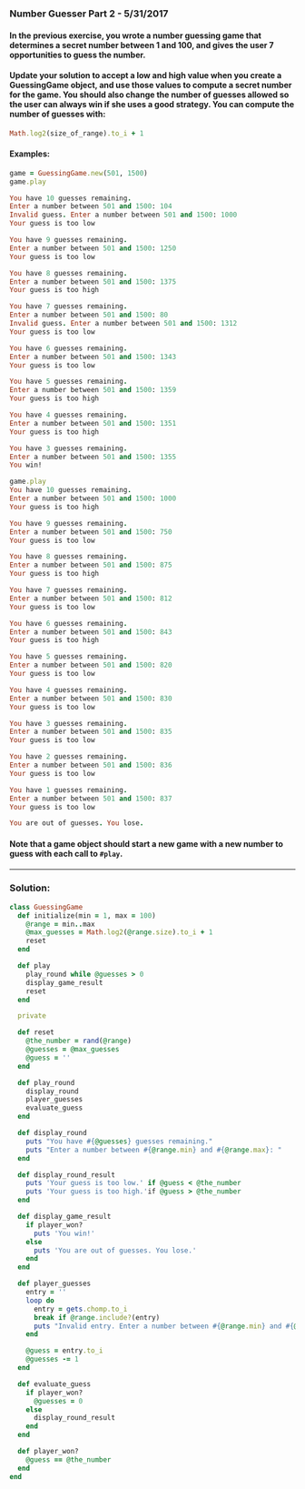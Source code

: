 
[comment]: # (number_guesser_part_2.md)

### Number Guesser Part 2 - 5/31/2017

#### In the previous exercise, you wrote a number guessing game that determines a secret number between 1 and 100, and gives the user 7 opportunities to guess the number.

#### Update your solution to accept a low and high value when you create a GuessingGame object, and use those values to compute a secret number for the game. You should also change the number of guesses allowed so the user can always win if she uses a good strategy. You can compute the number of guesses with:

``` ruby
Math.log2(size_of_range).to_i + 1
```

#### Examples:

``` ruby
game = GuessingGame.new(501, 1500)
game.play

You have 10 guesses remaining.
Enter a number between 501 and 1500: 104
Invalid guess. Enter a number between 501 and 1500: 1000
Your guess is too low

You have 9 guesses remaining.
Enter a number between 501 and 1500: 1250
Your guess is too low

You have 8 guesses remaining.
Enter a number between 501 and 1500: 1375
Your guess is too high

You have 7 guesses remaining.
Enter a number between 501 and 1500: 80
Invalid guess. Enter a number between 501 and 1500: 1312
Your guess is too low

You have 6 guesses remaining.
Enter a number between 501 and 1500: 1343
Your guess is too low

You have 5 guesses remaining.
Enter a number between 501 and 1500: 1359
Your guess is too high

You have 4 guesses remaining.
Enter a number between 501 and 1500: 1351
Your guess is too high

You have 3 guesses remaining.
Enter a number between 501 and 1500: 1355
You win!

game.play
You have 10 guesses remaining.
Enter a number between 501 and 1500: 1000
Your guess is too high

You have 9 guesses remaining.
Enter a number between 501 and 1500: 750
Your guess is too low

You have 8 guesses remaining.
Enter a number between 501 and 1500: 875
Your guess is too high

You have 7 guesses remaining.
Enter a number between 501 and 1500: 812
Your guess is too low

You have 6 guesses remaining.
Enter a number between 501 and 1500: 843
Your guess is too high

You have 5 guesses remaining.
Enter a number between 501 and 1500: 820
Your guess is too low

You have 4 guesses remaining.
Enter a number between 501 and 1500: 830
Your guess is too low

You have 3 guesses remaining.
Enter a number between 501 and 1500: 835
Your guess is too low

You have 2 guesses remaining.
Enter a number between 501 and 1500: 836
Your guess is too low

You have 1 guesses remaining.
Enter a number between 501 and 1500: 837
Your guess is too low

You are out of guesses. You lose.
```

#### Note that a game object should start a new game with a new number to guess with each call to `#play`.

---

### Solution:

``` ruby
class GuessingGame
  def initialize(min = 1, max = 100)
    @range = min..max
    @max_guesses = Math.log2(@range.size).to_i + 1
    reset
  end

  def play
    play_round while @guesses > 0
    display_game_result
    reset
  end

  private

  def reset
    @the_number = rand(@range)
    @guesses = @max_guesses
    @guess = ''
  end

  def play_round
    display_round
    player_guesses
    evaluate_guess
  end

  def display_round
    puts "You have #{@guesses} guesses remaining."
    puts "Enter a number between #{@range.min} and #{@range.max}: "
  end

  def display_round_result
    puts 'Your guess is too low.' if @guess < @the_number
    puts 'Your guess is too high.'if @guess > @the_number
  end

  def display_game_result
    if player_won?
      puts 'You win!'
    else
      puts 'You are out of guesses. You lose.'
    end
  end

  def player_guesses
    entry = ''
    loop do
      entry = gets.chomp.to_i
      break if @range.include?(entry)
      puts "Invalid entry. Enter a number between #{@range.min} and #{@range.max}:"
    end

    @guess = entry.to_i
    @guesses -= 1
  end

  def evaluate_guess
    if player_won?
      @guesses = 0
    else
      display_round_result
    end
  end

  def player_won?
    @guess == @the_number
  end
end
```
